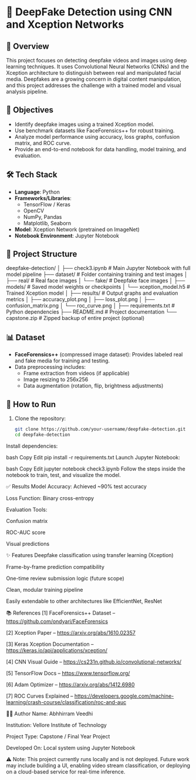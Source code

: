 # 🧠 DeepFake Detection using CNN and Xception Networks

## 📌 Overview

This project focuses on detecting deepfake videos and images using deep learning techniques. It uses Convolutional Neural Networks (CNNs) and the Xception architecture to distinguish between real and manipulated facial media. Deepfakes are a growing concern in digital content manipulation, and this project addresses the challenge with a trained model and visual analysis pipeline.

## 🎯 Objectives

- Identify deepfake images using a trained Xception model.
- Use benchmark datasets like FaceForensics++ for robust training.
- Analyze model performance using accuracy, loss graphs, confusion matrix, and ROC curve.
- Provide an end-to-end notebook for data handling, model training, and evaluation.

## 🛠 Tech Stack

- **Language**: Python
- **Frameworks/Libraries**:
  - TensorFlow / Keras
  - OpenCV
  - NumPy, Pandas
  - Matplotlib, Seaborn
- **Model**: Xception Network (pretrained on ImageNet)
- **Notebook Environment**: Jupyter Notebook

## 📁 Project Structure
deepfake-detection/
│
├── check3.ipynb              # Main Jupyter Notebook with full model pipeline
├── dataset/                  # Folder containing training and test images
│   ├── real/                 # Real face images
│   └── fake/                 # Deepfake face images
│
├── models/                   # Saved model weights or checkpoints
│   └── xception_model.h5     # Trained Xception model
│
├── results/                  # Output graphs and evaluation metrics
│   ├── accuracy_plot.png
│   ├── loss_plot.png
│   ├── confusion_matrix.png
│   └── roc_curve.png
│
├── requirements.txt          # Python dependencies
├── README.md                 # Project documentation
└── capstone.zip              # Zipped backup of entire project (optional)





## 📊 Dataset

- **FaceForensics++** (compressed image dataset): Provides labeled real and fake media for training and testing.
- Data preprocessing includes:
  - Frame extraction from videos (if applicable)
  - Image resizing to 256x256
  - Data augmentation (rotation, flip, brightness adjustments)

## 🚀 How to Run

1. Clone the repository:
   ```bash
   git clone https://github.com/your-username/deepfake-detection.git
   cd deepfake-detection
Install dependencies:

bash
Copy
Edit
pip install -r requirements.txt
Launch Jupyter Notebook:

bash
Copy
Edit
jupyter notebook check3.ipynb
Follow the steps inside the notebook to train, test, and visualize the model.

✅ Results
Model Accuracy: Achieved ~90% test accuracy

Loss Function: Binary cross-entropy

Evaluation Tools:

Confusion matrix

ROC-AUC score

Visual predictions

✨ Features
Deepfake classification using transfer learning (Xception)

Frame-by-frame prediction compatibility

One-time review submission logic (future scope)

Clean, modular training pipeline

Easily extendable to other architectures like EfficientNet, ResNet

📚 References
[1] FaceForensics++ Dataset – https://github.com/ondyari/FaceForensics

[2] Xception Paper – https://arxiv.org/abs/1610.02357

[3] Keras Xception Documentation – https://keras.io/api/applications/xception/

[4] CNN Visual Guide – https://cs231n.github.io/convolutional-networks/

[5] TensorFlow Docs – https://www.tensorflow.org/

[6] Adam Optimizer – https://arxiv.org/abs/1412.6980

[7] ROC Curves Explained – https://developers.google.com/machine-learning/crash-course/classification/roc-and-auc

👨‍💻 Author
Name: Abhhirram Veedhi

Institution: Vellore Institute of Technology 

Project Type: Capstone / Final Year Project

Developed On: Local system using Jupyter Notebook

⚠️ Note: This project currently runs locally and is not deployed. Future work may include building a UI, enabling video stream classification, or deploying on a cloud-based service for real-time inference.
